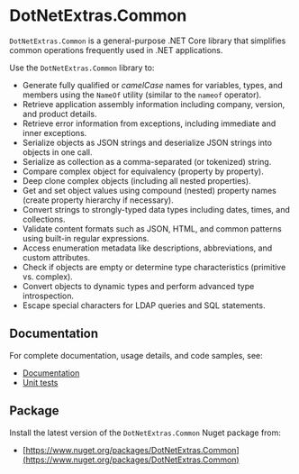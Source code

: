 # DotNetExtras.Common

`DotNetExtras.Common` is a general-purpose .NET Core library that simplifies common operations frequently used in .NET applications.

Use the `DotNetExtras.Common` library to:

- Generate fully qualified or *camelCase* names for variables, types, and members using the `NameOf` utility (similar to the `nameof` operator).
- Retrieve application assembly information including company, version, and product details.
- Retrieve error information from exceptions, including immediate and inner exceptions.
- Serialize objects as JSON strings and deserialize JSON strings into objects in one call.
- Serialize as collection as a comma-separated (or tokenized) string.
- Compare complex object for equivalency (property by property).
- Deep clone complex objects (including all nested properties).
- Get and set object values using compound (nested) property names (create property hierarchy if necessary).
- Convert strings to strongly-typed data types including dates, times, and collections.
- Validate content formats such as JSON, HTML, and common patterns using built-in regular expressions.
- Access enumeration metadata like descriptions, abbreviations, and custom attributes.
- Check if objects are empty or determine type characteristics (primitive vs. complex).
- Convert objects to dynamic types and perform advanced type introspection.
- Escape special characters for LDAP queries and SQL statements.

## Documentation

For complete documentation, usage details, and code samples, see:

- [Documentation](https://alekdavis.github.io/dotnet-extras-common)
- [Unit tests](https://github.com/alekdavis/dotnet-extras-common/tree/main/CommonTests)

## Package

Install the latest version of the `DotNetExtras.Common` Nuget package from:

- [https://www.nuget.org/packages/DotNetExtras.Common](https://www.nuget.org/packages/DotNetExtras.Common)